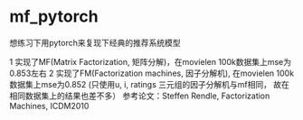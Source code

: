# mf_pytorch
想练习下用pytorch来复现下经典的推荐系统模型

1 实现了MF(Matrix Factorization, 矩阵分解)，在movielen 100k数据集上mse为0.853左右
2 实现了FM(Factorization machines, 因子分解机), 在movielen 100k数据集上mse为0.852
(只使用u, i, ratings 三元组的因子分解机与mf相同， 故在相同数据集上的结果也差不多）
参考论文：Steffen Rendle, Factorization Machines, ICDM2010

